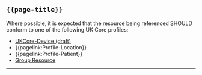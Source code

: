 ## <code>{{page-title}}</code>
	
Where possible, it is expected that the resource being referenced SHOULD conform to one of the following UK Core profiles:

* [UKCore-Device (draft)]("https://simplifier.net/guide/UKCoreImplementationGuideAssetsinDevelopment/Home/ProfilesandExtensions/UKCore-Device)
* {{pagelink:Profile-Location}}
* {{pagelink:Profile-Patient}}
* [Group Resource](https://www.hl7.org/fhir/r4/group.html)

---

